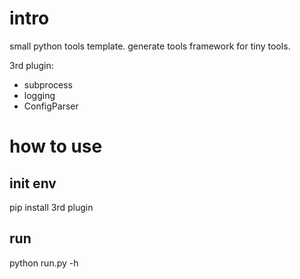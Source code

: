 # intro
small python tools template. generate tools framework for tiny tools.

3rd plugin:
- subprocess
- logging
- ConfigParser

# how to use

## init env
pip install 3rd plugin

## run

python run.py -h

